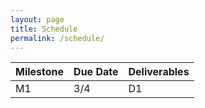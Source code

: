 ```yaml
---
layout: page
title: Schedule
permalink: /schedule/
---
```


| Milestone | Due Date | Deliverables |
|-----------|----------|--------------|
| M1        |   3/4    |    D1        |

